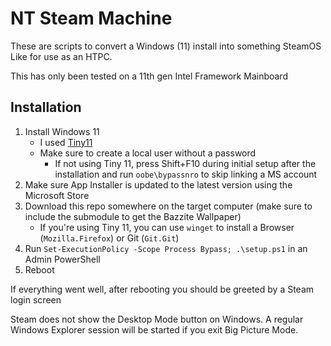 # NT Steam Machine

These are scripts to convert a Windows (11) install into something SteamOS Like for use as an HTPC.

This has only been tested on a 11th gen Intel Framework Mainboard

## Installation

1. Install Windows 11
    - I used [Tiny11](https://github.com/ntdevlabs/tiny11builder)
    - Make sure to create a local user without a password
        - If not using Tiny 11, press Shift+F10 during initial setup after the installation and run `oobe\bypassnro` to skip linking a MS account
2. Make sure App Installer is updated to the latest version using the Microsoft Store
3. Download this repo somewhere on the target computer (make sure to include the submodule to get the Bazzite Wallpaper)
    - If you're using Tiny 11, you can use `winget` to install a Browser (`Mozilla.Firefox`) or Git (`Git.Git`)
4. Run `Set-ExecutionPolicy -Scope Process Bypass; .\setup.ps1` in an Admin PowerShell
5. Reboot

If everything went well, after rebooting you should be greeted by a Steam login screen

Steam does not show the Desktop Mode button on Windows. A regular Windows Explorer session will be started if you exit Big Picture Mode.
